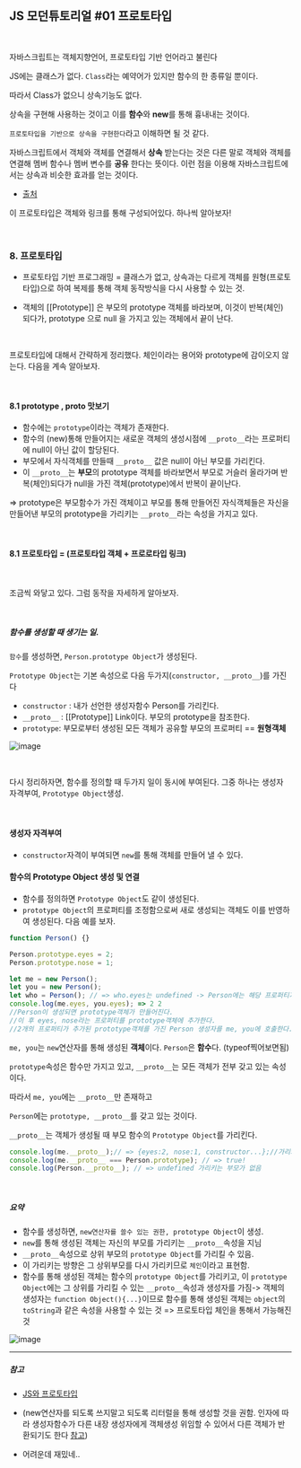 ## JS 모던튜토리얼 #01 프로토타입

<br>

자바스크립트는 객체지향언어, 프로토타입 기반 언어라고 불린다

JS에는 클래스가 없다. `Class`라는 예약어가 있지만 함수의 한 종류일 뿐이다.

따라서 Class가 없으니 상속기능도 없다.

상속을 구현해 사용하는 것이고 이를 **함수**와 **new**를 통해 흉내내는 것이다.

`프로토타입을 기반으로 상속을 구현한다`라고 이해하면 될 것 같다.



자바스크립트에서 객체와 객체를 연결해서 **상속** 받는다는 것은 다른 말로 객체와 객체를 연결해 멤버 함수나 멤버 변수를 **공유** 한다는 뜻이다. 이런 점을 이용해 자바스크립트에서는 상속과 비슷한 효과를 얻는 것이다.

- [출처](https://meetup.toast.com/posts/104)

이 프로토타입은 객체와 링크를 통해 구성되어있다. 하나씩 알아보자!

<br>

### 8. 프로토타입

- 프로토타입 기반 프로그래밍 = 클래스가 없고, 상속과는 다르게 객체를 원형(프로토타입)으로 하여 복제를 통해 객체 동작방식을 다시 사용할 수 있는 것.

- 객체의 [[Prototype]] 은 부모의 prototype 객체를 바라보며, 이것이 반복(체인) 되다가, prototype 으로 null 을 가지고 있는 객체에서 끝이 난다.

<br>

프로토타입에 대해서 간략하게 정리했다. 체인이라는 용어와 prototype에 감이오지 않는다. 다음을 계속 알아보자.

<br>

#### 8.1 prototype , __proto__ 맛보기

- 함수에는 `prototype`이라는 객체가 존재한다. 
- 함수의 (new)통해 만들어지는 새로운 객체의 생성시점에 `__proto__`라는  프로퍼티에 null이 아닌 값이 할당된다.
- 부모에서 자식객체를 만들때 `__proto__` 값은 null이 아닌 부모를 가리킨다. 
- 이 `__proto__`는 **부모**의 prototype 객체를 바라보면서 부모로 거슬러 올라가며 반복(체인)되다가 null을 가진 객체(prototype)에서 반복이 끝이난다.



=> prototype은 부모함수가 가진 객체이고 부모를 통해 만들어진 자식객체들은 자신을 만들어낸 부모의 prototype을 가리키는 `__proto__`라는 속성을 가지고 있다.

<br>

#### 8.1 프로토타입 = (프로토타입 객체 + 프로로타입 링크)

<br>

조금씩 와닿고 있다. 그럼 동작을 자세하게 알아보자.

<br>





##### 함수를 생성할 때 생기는 일.

`함수`를 생성하면, `Person.prototype Object`가 생성된다.

`Prototype Object`는 기본 속성으로 다음 두가지(`constructor, __proto__`)를 가진다

- `constructor` : 내가 선언한 생성자함수 Person를 가리킨다.
- `__proto__` : [[Prototype]] Link이다.  부모의 prototype을 참조한다.
- `prototype`: 부모로부터 생성된 모든 객체가 공유할 부모의 프로퍼티 == **원형객체**

![image](https://user-images.githubusercontent.com/55486644/92199093-22e0c780-eeb1-11ea-8a25-de3566194de7.png)

<br>



다시 정리하자면, 함수를 정의할 때 두가지 일이 동시에 부여된다. 그중 하나는 생성자 자격부여, `Prototype Object`생성.

<br>

#### 생성자 자격부여

- `constructor`자격이 부여되면 `new`를 통해 객체를 만들어 낼 수 있다.

#### 함수의 Prototype Object 생성 및 연결

- 함수를 정의하면 `Prototype Object`도 같이 생성된다.
- `prototype Object`의 프로퍼티를 조정함으로써 새로 생성되는 객체도 이를 반영하여 생성된다. 다음 예를 보자.

```javascript
function Person() {}

Person.prototype.eyes = 2;
Person.prototype.nose = 1;

let me = new Person();
let you = new Person();
let who = Person(); // => who.eyes는 undefined -> Person에는 해당 프로퍼티가 없기 때문, prototype객체에 존재함.
console.log(me.eyes, you.eyes); => 2 2
//Person이 생성되면 prototype객체가 만들어진다.
//이 후 eyes, nose라는 프로퍼티를 prototype객체에 추가한다.
//2개의 프로퍼티가 추가된 prototype객체를 가진 Person 생성자를 me, you에 호출한다.

```

`me, you`는 `new`연산자를 통해 생성된 **객체**이다. `Person`은 **함수**다. (typeof찍어보면됨)

`prototype`속성은 함수만 가지고 있고, `__proto__`는 모든 객체가 전부 갖고 있는 속성이다.

따라서 `me, you`에는 `__proto__`만 존재하고

`Person`에는 `prototype, __proto__`를 갖고 있는 것이다.

 `__proto__`는 객체가 생성될 때 부모 함수의 `Prototype Object`를 가리킨다.

```javascript
console.log(me.__proto__);// => {eyes:2, nose:1, constructor...};//가리키는 프로토타입객체 = Person.prototype
console.log(me.__proto__ === Person.prototype); // => true!
console.log(Person.__proto__); // => undefined 가리키는 부모가 없음
```

<br>



##### 요약

- 함수를 생성하면, `new연산자를 쓸수 있는 권한, prototype Object`이 생성.
- `new`를 통해 생성된 객체는 자신의 부모를 가리키는 `__proto__`속성을 지님
- `__proto__`속성으로 상위 부모의 `prototype Object`를 가리킬 수 있음.
- 이 가리키는 방향은 그 상위부모를 다시 가리키므로 `체인`이라고 표현함.
- 함수를 통해 생성된 객체는 함수의 `prototype Object`를 가리키고, 이 `prototype Object`에는 그 상위를 가리킬 수 있는 `__proto__`속성과 생성자를 가짐-> 객체의 생성자는 `function Object(){...}`이므로 함수를 통해 생성된 객체는 `object`의 `toString`과 같은 속성을 사용할 수 있는 것 => 프로토타입 체인을 통해서 가능해진 것

![image](https://user-images.githubusercontent.com/55486644/92201388-64747100-eeb7-11ea-97b1-691f72a40a20.png)

---



##### 참고

- [JS와 프로토타입](https://medium.com/@pks2974/javascript-%EC%99%80-prototype-%ED%94%84%EB%A1%9C%ED%86%A0-%ED%83%80%EC%9E%85-515f759bff79)

- (new연산자를 되도록 쓰지말고 되도록 리터럴을 통해 생성할 것을 권함. 인자에 따라 생성자함수가 다른 내장 생성자에게 객체생성 위임할 수 있어서 다른 객체가 반환되기도 한다 [참고](https://webclub.tistory.com/309))

- 어려운데 재밌네..